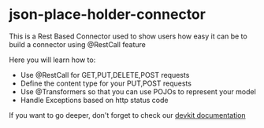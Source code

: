 # json-place-holder-connector
This is a Rest Based Connector used to show users how easy it can be to build a connector using @RestCall feature

Here you will learn how to:
* Use @RestCall for GET,PUT,DELETE,POST requests
* Define the content type for your PUT,POST requests
* Use @Transformers so that you can use POJOs to represent your model
* Handle Exceptions based on http status code

If you want to go deeper, don't forget to check our [devkit documentation](http://www.mulesoft.org/documentation/display/current/Anypoint+Connector+DevKit)
